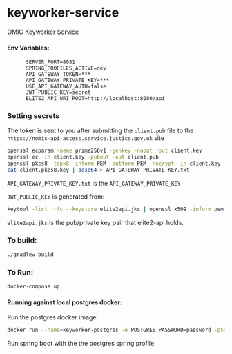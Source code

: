 # keyworker-service

OMIC Keyworker Service


#### Env Variables:

```properties
      SERVER_PORT=8081
      SPRING_PROFILES_ACTIVE=dev
      API_GATEWAY_TOKEN=***
      API_GATEWAY_PRIVATE_KEY=***
      USE_API_GATEWAY_AUTH=false
      JWT_PUBLIC_KEY=secret
      ELITE2_API_URI_ROOT=http://localhost:8080/api
```

### Setting secrets

The token is sent to you after submitting the `client.pub` file to the `https://nomis-api-access.service.justice.gov.uk` site

```bash
openssl ecparam -name prime256v1 -genkey -noout -out client.key
openssl ec -in client.key -pubout -out client.pub
openssl pkcs8 -topk8 -inform PEM -outform PEM -nocrypt -in client.key -out client.pkcs8.key
cat client.pkcs8.key | base64 > API_GATEWAY_PRIVATE_KEY.txt
```

`API_GATEWAY_PRIVATE_KEY.txt` is the `API_GATEWAY_PRIVATE_KEY`

`JWT_PUBLIC_KEY` is generated from:-

```bash
keytool -list -rfc --keystore elite2api.jks | openssl x509 -inform pem -pubkey -noout | base64
```

`elite2api.jks` is the pub/private key pair that elite2-api holds.


### To build:

```bash
./gradlew build
```

### To Run:
```bash
docker-compose up
```

#### Running against local postgres docker:
Run the postgres docker image:
```bash
docker run --name=keyworker-postgres -e POSTGRES_PASSWORD=password -p5432:5432 -d postgres
```
Run spring boot with the the postgres spring profile


